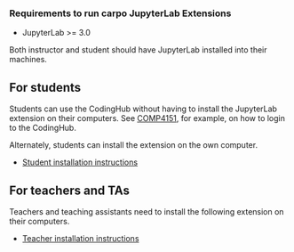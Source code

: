 ### Requirements to run carpo JupyterLab Extensions

* JupyterLab >= 3.0

Both instructor and student should have JupyterLab installed into their machines.


## For students
Students can use the CodingHub without having to install the JupyterLab extension on their computers.  See [COMP4151](CodingHub/COMP4151.md), for example, on how to login to the CodingHub.

Alternately, students can install the extension on the own computer.
* [Student installation instructions](carpo_student/INSTALL.md)

## For teachers and TAs
Teachers and teaching assistants need to install the following extension on their computers.
* [Teacher installation instructions](carpo_teacher/README.md)
